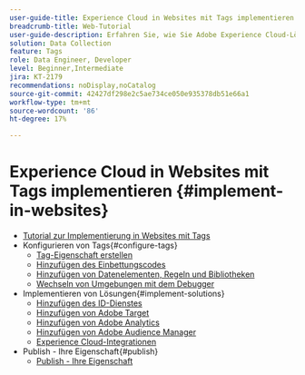 ```yaml
---
user-guide-title: Experience Cloud in Websites mit Tags implementieren
breadcrumb-title: Web-Tutorial
user-guide-description: Erfahren Sie, wie Sie Adobe Experience Cloud-Lösungen auf einer Website mit Tags implementieren.
solution: Data Collection
feature: Tags
role: Data Engineer, Developer
level: Beginner,Intermediate
jira: KT-2179
recommendations: noDisplay,noCatalog
source-git-commit: 42427df298e2c5ae734ce050e935378db51e66a1
workflow-type: tm+mt
source-wordcount: '86'
ht-degree: 17%

---
```



# Experience Cloud in Websites mit Tags implementieren {#implement-in-websites}

+ [Tutorial zur Implementierung in Websites mit Tags](overview.md)
+ Konfigurieren von Tags{#configure-tags}
   + [Tag-Eigenschaft erstellen](create-a-property.md)
   + [Hinzufügen des Einbettungscodes](add-embed-code.md)
   + [Hinzufügen von Datenelementen, Regeln und Bibliotheken](add-data-elements-rules.md)
   + [Wechseln von Umgebungen mit dem Debugger](switch-environments.md)
+ Implementieren von Lösungen{#implement-solutions}
   + [Hinzufügen des ID-Dienstes](id-service.md)
   + [Hinzufügen von Adobe Target](target.md)
   + [Hinzufügen von Adobe Analytics](analytics.md)
   + [Hinzufügen von Adobe Audience Manager](audience-manager.md)
   + [Experience Cloud-Integrationen](integrations.md)
+ Publish - Ihre Eigenschaft{#publish}
   + [Publish - Ihre Eigenschaft](publish.md)
